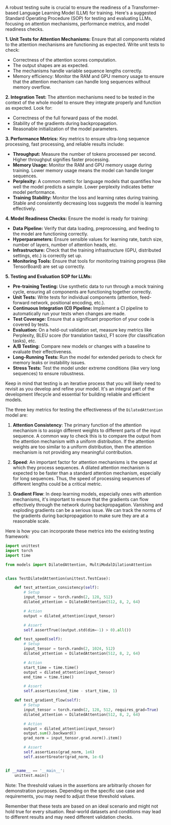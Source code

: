A robust testing suite is crucial to ensure the readiness of a Transformer-based Language Learning Model (LLM) for training. Here's a suggested Standard Operating Procedure (SOP) for testing and evaluating LLMs, focusing on attention mechanisms, performance metrics, and model readiness checks.

**1. Unit Tests for Attention Mechanisms:**
   Ensure that all components related to the attention mechanisms are functioning as expected. Write unit tests to check:

   - Correctness of the attention scores computation.
   - The output shapes are as expected.
   - The mechanisms handle variable sequence lengths correctly.
   - Memory efficiency: Monitor the RAM and GPU memory usage to ensure that the attention mechanism can handle long sequences without memory overflow.

**2. Integration Test:**
   The attention mechanisms need to be tested in the context of the whole model to ensure they integrate properly and function as expected. Look for:

   - Correctness of the full forward pass of the model.
   - Stability of the gradients during backpropagation.
   - Reasonable initialization of the model parameters.

**3. Performance Metrics:**
   Key metrics to ensure ultra-long sequence processing, fast processing, and reliable results include:

   - **Throughput:** Measure the number of tokens processed per second. Higher throughput signifies faster processing.
   - **Memory Usage:** Monitor the RAM and GPU memory usage during training. Lower memory usage means the model can handle longer sequences.
   - **Perplexity:** A common metric for language models that quantifies how well the model predicts a sample. Lower perplexity indicates better model performance.
   - **Training Stability:** Monitor the loss and learning rates during training. Stable and consistently decreasing loss suggests the model is learning effectively.
   
**4. Model Readiness Checks:**
   Ensure the model is ready for training:

   - **Data Pipeline:** Verify that data loading, preprocessing, and feeding to the model are functioning correctly.
   - **Hyperparameters:** Ensure sensible values for learning rate, batch size, number of layers, number of attention heads, etc.
   - **Infrastructure:** Check that the training infrastructure (GPU, distributed settings, etc.) is correctly set up.
   - **Monitoring Tools:** Ensure that tools for monitoring training progress (like TensorBoard) are set up correctly.

**5. Testing and Evaluation SOP for LLMs:**
   - **Pre-training Testing:** Use synthetic data to run through a mock training cycle, ensuring all components are functioning together correctly.
   - **Unit Tests:** Write tests for individual components (attention, feed-forward network, positional encoding, etc.).
   - **Continuous Integration (CI) Pipeline:** Implement a CI pipeline to automatically run your tests when changes are made.
   - **Test Coverage:** Ensure that a significant proportion of your code is covered by tests.
   - **Evaluation:** On a held-out validation set, measure key metrics like Perplexity, BLEU score (for translation tasks), F1 score (for classification tasks), etc.
   - **A/B Testing:** Compare new models or changes with a baseline to evaluate their effectiveness.
   - **Long-Running Tests:** Run the model for extended periods to check for memory leaks or instability issues.
   - **Stress Tests:** Test the model under extreme conditions (like very long sequences) to ensure robustness.

Keep in mind that testing is an iterative process that you will likely need to revisit as you develop and refine your model. It's an integral part of the development lifecycle and essential for building reliable and efficient models.


The three key metrics for testing the effectiveness of the `DilatedAttention` model are:

1. **Attention Consistency**: The primary function of the attention mechanism is to assign different weights to different parts of the input sequence. A common way to check this is to compare the output from the attention mechanism with a uniform distribution. If the attention weights are too similar to a uniform distribution, then the attention mechanism is not providing any meaningful contribution.

2. **Speed**: An important factor for attention mechanisms is the speed at which they process sequences. A dilated attention mechanism is expected to be faster than a standard attention mechanism, especially for long sequences. Thus, the speed of processing sequences of different lengths could be a critical metric.

3. **Gradient Flow**: In deep learning models, especially ones with attention mechanisms, it's important to ensure that the gradients can flow effectively through the network during backpropagation. Vanishing and exploding gradients can be a serious issue. We can track the norms of the gradients during backpropagation to make sure they are at a reasonable scale.

Here is how you can incorporate these metrics into the existing testing framework:

```python
import unittest
import torch
import time

from models import DilatedAttention, MultiModalDilationAttention


class TestDilatedAttention(unittest.TestCase):

    def test_attention_consistency(self):
        # Setup
        input_tensor = torch.randn(2, 128, 512)
        dilated_attention = DilatedAttention(512, 8, 2, 64)

        # Action
        output = dilated_attention(input_tensor)

        # Assert
        self.assertTrue((output.std(dim=-1) > 0).all())

    def test_speed(self):
        # Setup
        input_tensor = torch.randn(2, 1024, 512)
        dilated_attention = DilatedAttention(512, 8, 2, 64)

        # Action
        start_time = time.time()
        output = dilated_attention(input_tensor)
        end_time = time.time()

        # Assert
        self.assertLess(end_time - start_time, 1)

    def test_gradient_flow(self):
        # Setup
        input_tensor = torch.randn(2, 128, 512, requires_grad=True)
        dilated_attention = DilatedAttention(512, 8, 2, 64)

        # Action
        output = dilated_attention(input_tensor)
        output.sum().backward()
        grad_norm = input_tensor.grad.norm().item()

        # Assert
        self.assertLess(grad_norm, 1e6)
        self.assertGreater(grad_norm, 1e-6)


if __name__ == '__main__':
    unittest.main()
```

Note: The threshold values in the assertions are arbitrarily chosen for demonstration purposes. Depending on the specific use case and requirements, you may need to adjust these threshold values.

Remember that these tests are based on an ideal scenario and might not hold true for every situation. Real-world datasets and conditions may lead to different results and may need different validation checks.
